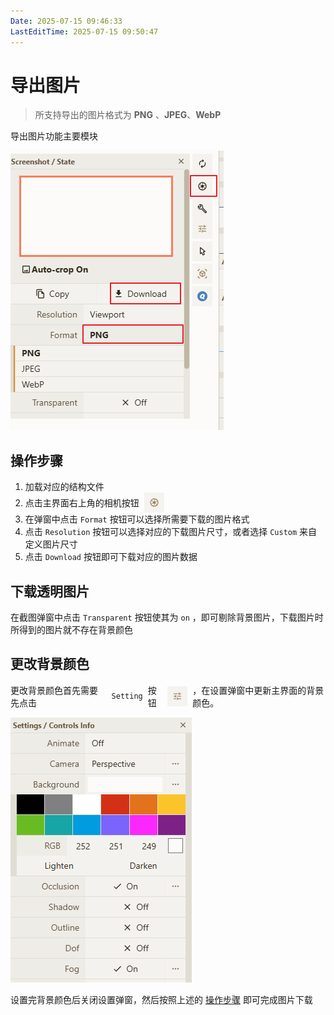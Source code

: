 ```yaml
---
Date: 2025-07-15 09:46:33
LastEditTime: 2025-07-15 09:50:47
---
```

# 导出图片

> 所支持导出的图片格式为 **PNG** 、**JPEG**、**WebP**


导出图片功能主要模块

![export_image](./assets/export_image.png)

## 操作步骤

1. 加载对应的结构文件
2. <div style="display: flex; gap: 0 8px; align-items: center;">点击主界面右上角的相机按钮 <img src="./assets/export_image_screenshot.png" style="width:32px; height:32px; vertical-align:middle;"></div>
3. 在弹窗中点击 `Format` 按钮可以选择所需要下载的图片格式
4. 点击 `Resolution` 按钮可以选择对应的下载图片尺寸，或者选择 `Custom` 来自定义图片尺寸
4. 点击 `Download` 按钮即可下载对应的图片数据

## 下载透明图片

在截图弹窗中点击 `Transparent` 按钮使其为 `on` ，即可剔除背景图片，下载图片时所得到的图片就不存在背景颜色

## 更改背景颜色

<div style="display: flex; gap: 0 8px; align-items: center;"> 更改背景颜色首先需要先点击 <code>Setting</code> 按钮<img src="./assets/export_image_setting.png" style="width:32px; height:32px; vertical-align:middle;"> ，在设置弹窗中更新主界面的背景颜色。</div>

![export_image_setting_background](./assets/export_image_setting_background.png)

设置完背景颜色后关闭设置弹窗，然后按照上述的 [操作步骤](#操作步骤) 即可完成图片下载
